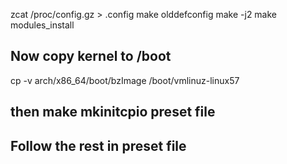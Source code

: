 zcat /proc/config.gz > .config
make olddefconfig
make -j2
make modules_install

## Now copy kernel to /boot
cp -v arch/x86_64/boot/bzImage /boot/vmlinuz-linux57

## then make mkinitcpio preset file
## Follow the rest in preset file
